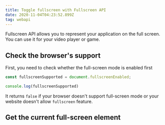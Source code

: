 ```yaml
---
title: Toggle fullscreen with Fullscreen API
date: 2020-11-04T04:23:52.899Z
tag: webapi
---
```

Fullscreen API allows you to represent your application on the full screen. You can use it for your video player or game. 

## Check the browser's support

First, you need to check whether the full-screen mode is enabled first

```javascript
const fullscreenSupported = document.fullscreenEnabled;

console.log(fullscreenSupported)
```

It returns `false` if your browser doesn't support full-screen mode or your website doesn't allow `fullscreen` feature.

## Get the current full-screen element
